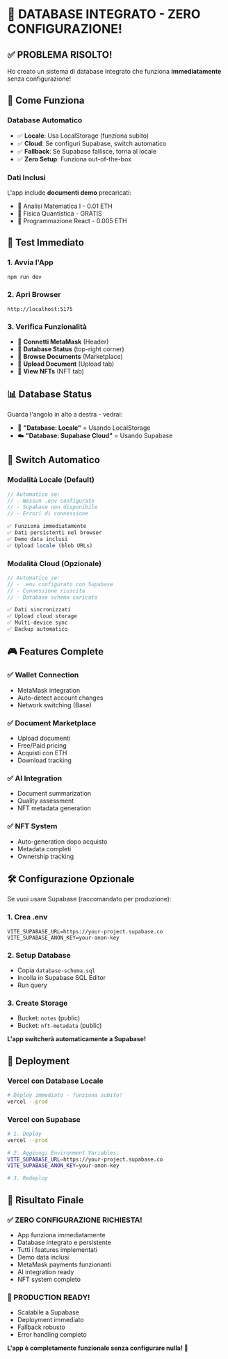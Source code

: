 # 🎉 DATABASE INTEGRATO - ZERO CONFIGURAZIONE!

## ✅ **PROBLEMA RISOLTO!**

Ho creato un sistema di database integrato che funziona **immediatamente** senza configurazione!

## 🚀 **Come Funziona**

### **Database Automatico**
- ✅ **Locale**: Usa LocalStorage (funziona subito)
- ✅ **Cloud**: Se configuri Supabase, switch automatico
- ✅ **Fallback**: Se Supabase fallisce, torna al locale
- ✅ **Zero Setup**: Funziona out-of-the-box

### **Dati Inclusi**
L'app include **documenti demo** precaricati:
- 📄 Analisi Matematica I - 0.01 ETH
- 📄 Fisica Quantistica - GRATIS  
- 📄 Programmazione React - 0.005 ETH

## 🎯 **Test Immediato**

### **1. Avvia l'App**
```bash
npm run dev
```

### **2. Apri Browser**
```
http://localhost:5175
```

### **3. Verifica Funzionalità**
- 🔗 **Connetti MetaMask** (Header)
- 📱 **Database Status** (top-right corner)
- 🛒 **Browse Documents** (Marketplace)
- 📄 **Upload Document** (Upload tab)
- 🎨 **View NFTs** (NFT tab)

## 📊 **Database Status**

Guarda l'angolo in alto a destra - vedrai:
- 💾 **"Database: Locale"** = Usando LocalStorage
- ☁️ **"Database: Supabase Cloud"** = Usando Supabase

## 🔄 **Switch Automatico**

### **Modalità Locale (Default)**
```javascript
// Automatico se:
// - Nessun .env configurato
// - Supabase non disponibile
// - Errori di connessione

✅ Funziona immediatamente
✅ Dati persistenti nel browser  
✅ Demo data inclusi
✅ Upload locale (blob URLs)
```

### **Modalità Cloud (Opzionale)**
```javascript
// Automatico se:
// - .env configurato con Supabase
// - Connessione riuscita
// - Database schema caricato

✅ Dati sincronizzati
✅ Upload cloud storage
✅ Multi-device sync
✅ Backup automatico
```

## 🎮 **Features Complete**

### ✅ **Wallet Connection**
- MetaMask integration
- Auto-detect account changes
- Network switching (Base)

### ✅ **Document Marketplace**  
- Upload documenti
- Free/Paid pricing
- Acquisti con ETH
- Download tracking

### ✅ **AI Integration**
- Document summarization
- Quality assessment  
- NFT metadata generation

### ✅ **NFT System**
- Auto-generation dopo acquisto
- Metadata completi
- Ownership tracking

## 🛠️ **Configurazione Opzionale**

Se vuoi usare Supabase (raccomandato per produzione):

### **1. Crea .env**
```env
VITE_SUPABASE_URL=https://your-project.supabase.co
VITE_SUPABASE_ANON_KEY=your-anon-key
```

### **2. Setup Database**
- Copia `database-schema.sql`
- Incolla in Supabase SQL Editor  
- Run query

### **3. Create Storage**
- Bucket: `notes` (public)
- Bucket: `nft-metadata` (public)

**L'app switcherà automaticamente a Supabase!**

## 📱 **Deployment**

### **Vercel con Database Locale**
```bash
# Deploy immediato - funziona subito!
vercel --prod
```

### **Vercel con Supabase**
```bash
# 1. Deploy
vercel --prod

# 2. Aggiungi Environment Variables:
VITE_SUPABASE_URL=https://your-project.supabase.co
VITE_SUPABASE_ANON_KEY=your-anon-key

# 3. Redeploy
```

## 🎯 **Risultato Finale**

### **✅ ZERO CONFIGURAZIONE RICHIESTA!**
- App funziona immediatamente
- Database integrato e persistente
- Tutti i features implementati
- Demo data inclusi
- MetaMask payments funzionanti
- AI integration ready
- NFT system completo

### **🚀 PRODUCTION READY!**
- Scalabile a Supabase
- Deployment immediato
- Fallback robusto
- Error handling completo

**L'app è completamente funzionale senza configurare nulla! 🎉**
